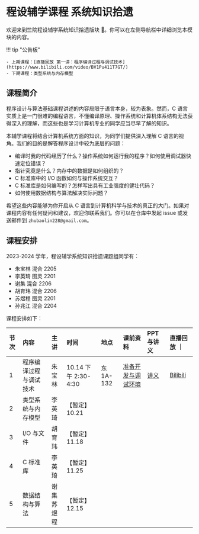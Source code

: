 # 程设辅学课程 系统知识拾遗

欢迎来到竺院程设辅学系统知识拾遗版块 🤗。你可以在左侧导航栏中详细浏览本模块的内容。

<!-- prettier-ignore-start -->
!!! tip "公告板"

    - 上期课程：[直播回放 第一讲：程序编译过程与调试技术](https://www.bilibili.com/video/BV1Pu411T7GT/)
    - 下期课程：类型系统与内存模型
<!-- prettier-ignore-end -->

## 课程简介

程序设计与算法基础课程讲述的内容局限于语言本身，较为表象。然而，C 语言实质上是一门很难的编程语言，不懂编译原理、操作系统和计算机体系结构无法获得深入的理解，而这些也是学习计算机专业的同学应当尽早了解的知识。

本辅学课程将结合计算机系统方面的知识，为同学们提供深入理解 C 语言的视角。我们的目的是解答程序设计中较为底层的问题：

-   编译时我的代码经历了什么？操作系统如何运行我的程序？如何使用调试器快速定位错误？
-   指针究竟是什么？内存中的数据是如何组织的？
-   C 标准库中的 I/O 函数如何与操作系统交互？
-   C 标准库是如何编写的？怎样写出具有工业强度的健壮代码？
-   如何使用数据结构与算法解决实际问题？

希望这些内容能够为你开启从 C 语言到计算机科学与技术的真正的大门。如果对课程内容有任何疑问和建议，欢迎你联系我们。你可以在仓库中发起 issue 或发送邮件到 `zhubaolin228@gmail.com`。

## 课程安排

2023-2024 学年，程设辅学系统知识拾遗课题组同学有：

-   朱宝林 混合 2205
-   李英琦 图灵 2201
-   谢集 混合 2206
-   胡育玮 混合 2206
-   苏煜程 图灵 2201
-   孙兆江 混合 2204

课程安排如下：

| 节次 | 内容                   | 主讲         | 时间 | 地点 | 课前资料                                    | PPT 与讲义                   | 直播回放 ｜
| :--- | :--------------------- | :----------- | :--- | :--- | :------------------------------------------ | :--------------------------- | :-------- |
| 1    | 程序编译过程与调试技术 | 朱宝林       | 10.14 下午 2:30-4:30 | 东1A-132  | [准备开发与调试环境](lecture1/pre_class.md) | [讲义](lecture1/lecture1.md) | [Bilibili](https://www.bilibili.com/video/BV1Pu411T7GT/) |
| 2    | 类型系统与内存模型     | 李英琦       | 【暂定】10.21     |      |                                             |                              | |
| 3    | I/O 与文件             | 胡育玮       | 【暂定】11.18     |      |                                             |                              | |
| 4    | C 标准库               | 李英琦       | 【暂定】11.25     |      |                                             |                              | |
| 5    | 数据结构与算法         | 谢集<br>苏煜程 | 【暂定】12.15    |      |                                             |                              | |

